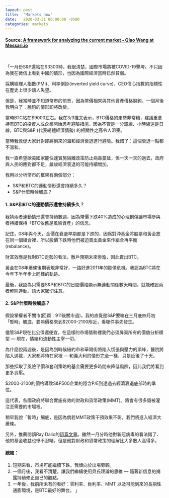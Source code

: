 ```yaml
---
layout: post
title:  "Markets now"
date:   2020-03-31 00:00:00 -0500
categories: markets
---
```


#### Source: [A framework for analyzing the current market - Qiao Wang at Messari.io](https://messari.io/article/a-framework-for-analyzing-the-current-market)

&nbsp;

「一月份S&P還站在$3300時，我很清楚，國際市場將被COVID-19擊垮。不只因為我在微信上看到中國的情形，也因為國際經濟當時已然貧弱。

採購經理人指數(PMI)、利率倒掛(inverted yield curve)、CEO信心指數的指標性在歷史上很少讓人失望。

但是，我當時並不知道幣市的前景，因為幣價相來與其他資產價格脫鉤。一個月後我明白了：脫鉤的情形即將改變。

當時BTC站在$9000左右。我在3/3推文表示，BTC價格的走勢非常糟，建議重倉持有BTC的投資人或企業開始思考避險措施。因為不管是一分鐘線、小時線還是日線，BTC與S&P (代表總體經濟情勢) 的相關性之高令人沮喪。

當時我敦促大家針對即將到來的溫和經濟衰退進行避險。我錯了：這個衰退一點都不溫和。

我一直希望歐美國家能快速實施隔離政策防止病毒蔓延，但一天一天的過去，政府與人民的應對都不足，嚴峻經濟衰退的可能持續增加。

我用以分析幣市的框架有兩個部分：
- S&P和BTC的連動情形還會持續多久？
- S&P什麼時候觸底？

#### 1. S&P和BTC的連動情形還會持續多久？

我猜兩者連動情形還會持續數週，因為幣價下跌40%造成的心理創傷讓市場參與者持續保持「BTC依舊是風險資產」的信念。

記住，08年與今天，金價在衰退早期都是下跌的，因爲對沖基金將股票和黃金放在同一個組合裡，所以股價下跌時他們被迫賣出黃金來作組合再平衡(rebalance)。

財富效應是我對BTC走勢的看法。散戶預期未來慘澹，因此賣出BTC。

黃金在08年蕭條後期表現非常好，一路好進2011年的歐債危機。我認為BTC將在今年下半年步上同樣的軌跡。

最後，我認為只需要S&P和BTC的日間價格顯示無連動關係數天時間，就能確認兩者解除連動。請大家密切注意。

#### 2. S&P什麼時候觸底？

假設掌權者不關市(回顧：911後關市過)，我的直覺是S&P要嘛在三月底四月初「暫時」觸底，要嘛價格來到$2000-2100附近，看哪件事先發生。

儘管S&P現在比公債還便宜，在這樣的市場情勢裡我們必須屏棄所有的價值分析模型 — 現在，情緒和流動性主宰一切。

為什麼說兩週後，是因為到時候紐約市和華爾街將陷入慌張與壓力的頂峰，醫院將陷入過載，大家都將待在家裡 — 和義大利的情形完全一樣，只是延後了十天。

那些採取了風險平價和套利策略的基金需要更多時間來降低風險，因此我們將看到更多賣壓。

$2000-2100的價格導致S&P500企業的隱含P/E到達過去經濟衰退底部時的準位。

這代表，各國政府將聯合實施有效的財政和貨幣政策(MMT)。將會有很多錢被灌注至需要的市場裡。

稍早我說「暫時」觸底，是因為倘若MMT政策干預效果不彰，我們將進入經濟大蕭條。

另外，推薦閱讀Ray Dalio的[這篇文章](https://www.linkedin.com/pulse/implications-hitting-hard-0-interest-rate-floor-ray-dalio/)。雖然一月分時他對新冠病毒的看法錯了、他的基金收益也慘不忍睹，但是他對財政和貨幣政策的理解比大多數人高得多。

#### 總結：
1. 短期來看，市場可能繼續下跌。我傾向於出場旁觀。
2. 一個月後，我看不清楚。讓我們繼續使用貝氏理論的思維 — 隨著新信息的揭露持續修正自己的觀點。
3. 一年後，我前所未有的看好：零利率、負利率、MMT 以及可能到來的長期性通膨環境，是BTC最好的舞台。
 」
